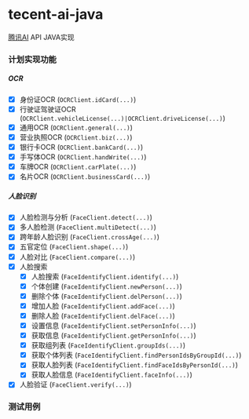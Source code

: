 # tecent-ai-java
[腾讯AI](https://ai.qq.com/) API JAVA实现

### 计划实现功能
##### OCR
- [x] 身份证OCR (```OCRClient.idCard(...)```)
- [x] 行驶证驾驶证OCR (```OCRClient.vehicleLicense(...)|OCRClient.driveLicense(...)```)
- [x] 通用OCR (```OCRClient.general(...)```)
- [x] 营业执照OCR (```OCRClient.biz(...)```)
- [x] 银行卡OCR (```OCRClient.bankCard(...)```)
- [x] 手写体OCR (```OCRClient.handWrite(...)```)
- [x] 车牌OCR (```OCRClient.carPlate(...)```)
- [x] 名片OCR (```OCRClient.businessCard(...)```)
##### 人脸识别
- [x] 人脸检测与分析 (```FaceClient.detect(...)```)
- [x] 多人脸检测 (```FaceClient.multiDetect(...)```)
- [x] 跨年龄人脸识别 (```FaceClient.crossAge(...)```)
- [x] 五官定位 (```FaceClient.shape(...)```)
- [x] 人脸对比 (```FaceClient.compare(...)```)
- [x] 人脸搜索
  - [x] 人脸搜索 (```FaceIdentifyClient.identify(...)```)
  - [x] 个体创建 (```FaceIdentifyClient.newPerson(...)```)
  - [x] 删除个体 (```FaceIdentifyClient.delPerson(...)```)
  - [x] 增加人脸 (```FaceIdentifyClient.addFace(...)```)
  - [x] 删除人脸 (```FaceIdentifyClient.delFace(...)```)
  - [x] 设置信息 (```FaceIdentifyClient.setPersonInfo(...)```)
  - [x] 获取信息 (```FaceIdentifyClient.getPersonInfo(...)```)
  - [x] 获取组列表 (```FaceIdentifyClient.groupIds(...)```)
  - [x] 获取个体列表 (```FaceIdentifyClient.findPersonIdsByGroupId(...)```)
  - [x] 获取人脸列表 (```FaceIdentifyClient.findFaceIdsByPersonId(...)```)
  - [x] 获取人脸信息 (```FaceIdentifyClient.faceInfo(...)```)
- [x] 人脸验证 (```FaceClient.verify(...)```)

### 测试用例
